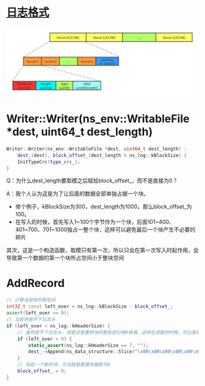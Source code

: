 # [日志格式](https://juejin.cn/post/6844904137323184135)
![alt text](../../img/log.png)

# Writer::Writer(ns_env::WritableFile *dest, uint64_t dest_length)
```C++
Writer::Writer(ns_env::WritableFile *dest, uint64_t dest_length) :
    dest_(dest), block_offset_(dest_length % ns_log::kBlockSize) {
    InitTypeCrc(type_crc_);
}
```
Q：为什么dest_length要取模之后赋给block_offset_，而不是直接为0？

A：我个人认为这是为了让后面的数据全部单独占据一个块。
+ 举个例子，kBlockSize为300，dest_length为1000，那么block_offset_为100。
+ 在写入的时候，首先写入1~100个字节作为一个块，后面101~400、401~700、701~1000独占一整个块，这样可以避免最后一个块产生不必要的碎片

其次，这是一个构造函数，取模只有第一次，所以只会在第一次写入时起作用，会导致第一个数据的第一个块所占空间小于整块空间
# AddRecord
```C++
// 计算当前块所剩空间
int32_t const left_over = ns_log::kBlockSize - block_offset_;
assert(left_over >= 0);
// 当前块放不下日志头
if (left_over < ns_log::kHeaderSize) {
    // 虽然放不下日志头，但是还是要把块的剩余部分用0填满，这样在读取的时候，可以直接读取整个块
    if (left_over > 0) {
        static_assert(ns_log::kHeaderSize == 7, "");
        dest_->Append(ns_data_structure::Slice("\x00\x00\x00\x00\x00\x00", left_over));
    }
    // 另起一个新的块，方法就是重置块偏移为0
    block_offset_ = 0;
}
```

